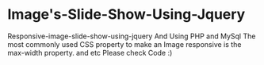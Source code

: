 # Image's-Slide-Show-Using-Jquery
Responsive-image-slide-show-using-jquery And Using PHP and MySql 
The most commonly used CSS property to make an Image responsive is the max-width property. and etc Please check Code :)
